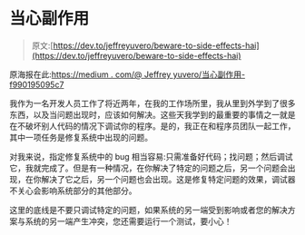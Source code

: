 # 当心副作用

> 原文:[https://dev.to/jeffreyuvero/beware-to-side-effects-hai](https://dev.to/jeffreyuvero/beware-to-side-effects-hai)

原海报在此:[https://medium . com/@ Jeffrey yuvero/当心副作用-f990195095c7](https://medium.com/@jeffreyuvero/beware-to-side-effects-f990195095c7)

我作为一名开发人员工作了将近两年，在我的工作场所里，我从里到外学到了很多东西，以及当问题出现时，应该如何解决。这些天我学到的最重要的事情之一就是在不破坏别人代码的情况下调试你的程序。是的，我正在和程序员团队一起工作，其中一项任务是修复系统中出现的问题。

对我来说，指定修复系统中的 bug 相当容易:只需准备好代码；找问题；然后调试它，我就完成了。但是有一种情况，在你解决了特定的问题之后，另一个问题会出现，在你解决了它之后，另一个问题也会出现。这是修复特定问题的效果，调试器不关心会影响系统部分的其他部分。

这里的底线是不要只调试特定的问题，如果系统的另一端受到影响或者您的解决方案与系统的另一端产生冲突，您还需要运行一个测试，要小心！